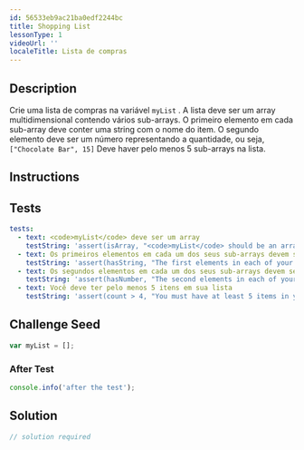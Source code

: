 ```yaml
---
id: 56533eb9ac21ba0edf2244bc
title: Shopping List
lessonType: 1
videoUrl: ''
localeTitle: Lista de compras
---
```


## Description
<section id="description"> Crie uma lista de compras na variável <code>myList</code> . A lista deve ser um array multidimensional contendo vários sub-arrays. O primeiro elemento em cada sub-array deve conter uma string com o nome do item. O segundo elemento deve ser um número representando a quantidade, ou seja, <code>[&quot;Chocolate Bar&quot;, 15]</code> Deve haver pelo menos 5 sub-arrays na lista. </section>

## Instructions
<section id="instructions">
</section>

## Tests
<section id='tests'>

```yml
tests:
  - text: <code>myList</code> deve ser um array
    testString: 'assert(isArray, "<code>myList</code> should be an array");'
  - text: Os primeiros elementos em cada um dos seus sub-arrays devem ser todos strings
    testString: 'assert(hasString, "The first elements in each of your sub-arrays must all be strings");'
  - text: Os segundos elementos em cada um dos seus sub-arrays devem ser todos números
    testString: 'assert(hasNumber, "The second elements in each of your sub-arrays must all be numbers");'
  - text: Você deve ter pelo menos 5 itens em sua lista
    testString: 'assert(count > 4, "You must have at least 5 items in your list");'

```

</section>

## Challenge Seed
<section id='challengeSeed'>

<div id='js-seed'>

```js
var myList = [];

```

</div>


### After Test
<div id='js-teardown'>

```js
console.info('after the test');
```

</div>

</section>

## Solution
<section id='solution'>

```js
// solution required
```
</section>
